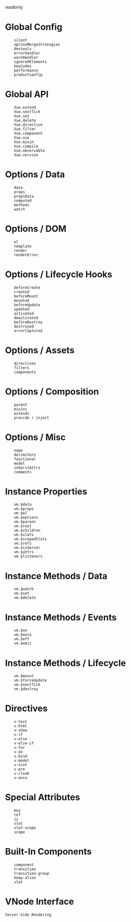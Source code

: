 readonly
# Global Config
        silent
        optionMergeStrategies
        devtools
        errorHandler
        warnHandler
        ignoredElements
        keyCodes
        performance
        productionTip
# Global API
        Vue.extend
        Vue.nextTick
        Vue.set
        Vue.delete
        Vue.directive
        Vue.filter
        Vue.component
        Vue.use
        Vue.mixin
        Vue.compile
        Vue.observable
        Vue.version
# Options / Data
        data
        props
        propsData
        computed
        methods
        watch
 #   Options / DOM
        el
        template
        render
        renderError
 #   Options / Lifecycle Hooks
        beforeCreate
        created
        beforeMount
        mounted
        beforeUpdate
        updated
        activated
        deactivated
        beforeDestroy
        destroyed
        errorCaptured
#    Options / Assets
        directives
        filters
        components
 #   Options / Composition
        parent
        mixins
        extends
        provide / inject
 #   Options / Misc
        name
        delimiters
        functional
        model
        inheritAttrs
        comments
  #  Instance Properties
        vm.$data
        vm.$props
        vm.$el
        vm.$options
        vm.$parent
        vm.$root
        vm.$children
        vm.$slots
        vm.$scopedSlots
        vm.$refs
        vm.$isServer
        vm.$attrs
        vm.$listeners
#    Instance Methods / Data
        vm.$watch
        vm.$set
        vm.$delete
 #   Instance Methods / Events
        vm.$on
        vm.$once
        vm.$off
        vm.$emit
#    Instance Methods / Lifecycle
        vm.$mount
        vm.$forceUpdate
        vm.$nextTick
        vm.$destroy
 #   Directives
        v-text
        v-html
        v-show
        v-if
        v-else
        v-else-if
        v-for
        v-on
        v-bind
        v-model
        v-slot
        v-pre
        v-cloak
        v-once
 #   Special Attributes
        key
        ref
        is
        slot
        slot-scope
        scope 
#    Built-In Components
        component
        transition
        transition-group
        keep-alive
        slot
 #   VNode Interface
    Server-Side Rendering